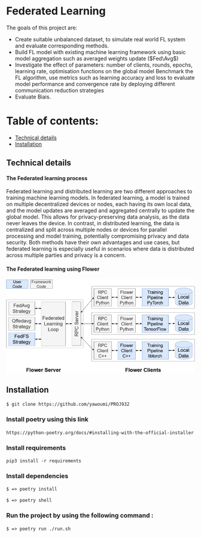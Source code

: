 # Federated Learning


The goals of this project are:
- Create suitable unbalanced dataset, to simulate real world FL system and evaluate corresponding methods.
- Build FL model with existing machine learning framework using basic model aggregation such as averaged weights update ($Fed\Avg$)
- Investigate the effect of parameters: number of clients, rounds, epochs, learning rate, optimisation functions on the global model
Benchmark the FL algorithm, use metrics such as learning accuracy and loss to evaluate model performance and convergence rate by deploying different communication reduction strategies
- Evaluate Biais.


 
# Table of contents: 

- [ Technical details]( #Technical-details)
- [ Installation]( #Installation)


## Technical details

#### The Federated learning process 

Federated learning and distributed learning are two different approaches to training machine learning models. In federated learning, a model is trained on multiple decentralized devices or nodes, each having its own local data, and the model updates are averaged and aggregated centrally to update the global model. This allows for privacy-preserving data analysis, as the data never leaves the device. In contrast, in distributed learning, the data is centralized and split across multiple nodes or devices for parallel processing and model training, potentially compromising privacy and data security. Both methods have their own advantages and use cases, but federated learning is especially useful in scenarios where data is distributed across multiple parties and privacy is a concern.

#### The Federated learning using Flower 

![](flower-core-framework-architecture.png)

## Installation 


```
$ git clone https://github.com/yawoumi/PROJ932

```

### Install poetry using this link 

```
https://python-poetry.org/docs/#installing-with-the-official-installer
```

### Install requirements
```
pip3 install -r requirements
```

### Install dependencies
```
$ => poetry install
```
```
$ => poetry shell
```

### Run the project by using the following command :

```
$ => poetry run ./run.sh
```



